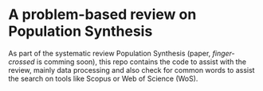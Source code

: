 # A problem-based review on Population Synthesis

As part of the systematic review Population Synthesis (paper, *finger-crossed* is comming soon), this repo contains the code to assist with the review, mainly data processing and also check for common words to assist the search on tools like Scopus or Web of Science (WoS).